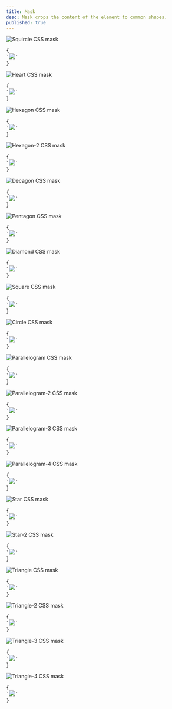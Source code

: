 ```yaml
---
title: Mask
desc: Mask crops the content of the element to common shapes.
published: true
---
```


<script>
  import Component from "@components/Component.svelte"
</script>

<Component title="Squircle">
<img alt="Squircle CSS mask" class="mask mask-squircle w-40 h-40" src="https://api.lorem.space/image/shoes?w=320&h=320" />
<pre slot="html">{
`<img class="mask mask-squircle" src="https://api.lorem.space/image/shoes?w=160&h=160" />`
}</pre>
</Component>

<Component title="Heart">
<img alt="Heart CSS mask" class="mask mask-heart w-40 h-40" src="https://api.lorem.space/image/shoes?w=320&h=320" />
<pre slot="html">{
`<img class="mask mask-heart" src="https://api.lorem.space/image/shoes?w=160&h=160" />`
}</pre>
</Component>

<Component title="Hexagon">
<img alt="Hexagon CSS mask" class="mask mask-hexagon w-40 h-40" src="https://api.lorem.space/image/shoes?w=320&h=320" />
<pre slot="html">{
`<img class="mask mask-hexagon" src="https://api.lorem.space/image/shoes?w=160&h=160" />`
}</pre>
</Component>

<Component title="Hexagon-2">
<img alt="Hexagon-2 CSS mask" class="mask mask-hexagon-2 w-40 h-40" src="https://api.lorem.space/image/shoes?w=320&h=320" />
<pre slot="html">{
`<img class="mask mask-hexagon-2" src="https://api.lorem.space/image/shoes?w=160&h=160" />`
}</pre>
</Component>

<Component title="Decagon">
<img alt="Decagon CSS mask" class="mask mask-decagon w-40 h-40" src="https://api.lorem.space/image/shoes?w=320&h=320" />
<pre slot="html">{
`<img class="mask mask-decagon" src="https://api.lorem.space/image/shoes?w=160&h=160" />`
}</pre>
</Component>

<Component title="Pentagon">
<img alt="Pentagon CSS mask" class="mask mask-pentagon w-40 h-40" src="https://api.lorem.space/image/shoes?w=320&h=320" />
<pre slot="html">{
`<img class="mask mask-pentagon" src="https://api.lorem.space/image/shoes?w=160&h=160" />`
}</pre>
</Component>

<Component title="Diamond">
<img alt="Diamond CSS mask" class="mask mask-diamond w-40 h-40" src="https://api.lorem.space/image/shoes?w=320&h=320" />
<pre slot="html">{
`<img class="mask mask-diamond" src="https://api.lorem.space/image/shoes?w=160&h=160" />`
}</pre>
</Component>

<Component title="Square">
<img alt="Square CSS mask" class="mask mask-square w-40 h-40" src="https://api.lorem.space/image/shoes?w=320&h=320" />
<pre slot="html">{
`<img class="mask mask-square" src="https://api.lorem.space/image/shoes?w=160&h=160" />`
}</pre>
</Component>

<Component title="Circle">
<img alt="Circle CSS mask" class="mask mask-circle w-40 h-40" src="https://api.lorem.space/image/shoes?w=320&h=320" />
<pre slot="html">{
`<img class="mask mask-circle" src="https://api.lorem.space/image/shoes?w=160&h=160" />`
}</pre>
</Component>

<Component title="Parallelogram">
<img alt="Parallelogram CSS mask" class="mask mask-parallelogram w-40 h-40" src="https://api.lorem.space/image/shoes?w=320&h=320" />
<pre slot="html">{
`<img class="mask mask-parallelogram" src="https://api.lorem.space/image/shoes?w=160&h=160" />`
}</pre>
</Component>

<Component title="Parallelogram-2">
<img alt="Parallelogram-2 CSS mask" class="mask mask-parallelogram-2 w-40 h-40" src="https://api.lorem.space/image/shoes?w=320&h=320" />
<pre slot="html">{
`<img class="mask mask-parallelogram-2" src="https://api.lorem.space/image/shoes?w=160&h=160" />`
}</pre>
</Component>

<Component title="Parallelogram-3">
<img alt="Parallelogram-3 CSS mask" class="mask mask-parallelogram-3 w-40 h-40" src="https://api.lorem.space/image/shoes?w=320&h=320" />
<pre slot="html">{
`<img class="mask mask-parallelogram-3" src="https://api.lorem.space/image/shoes?w=160&h=160" />`
}</pre>
</Component>

<Component title="Parallelogram-4">
<img alt="Parallelogram-4 CSS mask" class="mask mask-parallelogram-4 w-40 h-40" src="https://api.lorem.space/image/shoes?w=320&h=320" />
<pre slot="html">{
`<img class="mask mask-parallelogram-4" src="https://api.lorem.space/image/shoes?w=160&h=160" />`
}</pre>
</Component>

<Component title="Star">
<img alt="Star CSS mask" class="mask mask-star w-40 h-40" src="https://api.lorem.space/image/shoes?w=320&h=320" />
<pre slot="html">{
`<img class="mask mask-star" src="https://api.lorem.space/image/shoes?w=160&h=160" />`
}</pre>
</Component>

<Component title="Star-2">
<img alt="Star-2 CSS mask" class="mask mask-star-2 w-40 h-40" src="https://api.lorem.space/image/shoes?w=320&h=320" />
<pre slot="html">{
`<img class="mask mask-star-2" src="https://api.lorem.space/image/shoes?w=160&h=160" />`
}</pre>
</Component>

<Component title="Triangle">
<img alt="Triangle CSS mask" class="mask mask-triangle w-40 h-40" src="https://api.lorem.space/image/shoes?w=320&h=320" />
<pre slot="html">{
`<img class="mask mask-triangle" src="https://api.lorem.space/image/shoes?w=160&h=160" />`
}</pre>
</Component>

<Component title="Triangle-2">
<img alt="Triangle-2 CSS mask" class="mask mask-triangle-2 w-40 h-40" src="https://api.lorem.space/image/shoes?w=320&h=320" />
<pre slot="html">{
`<img class="mask mask-triangle-2" src="https://api.lorem.space/image/shoes?w=160&h=160" />`
}</pre>
</Component>

<Component title="Triangle-3">
<img alt="Triangle-3 CSS mask" class="mask mask-triangle-3 w-40 h-40" src="https://api.lorem.space/image/shoes?w=320&h=320" />
<pre slot="html">{
`<img class="mask mask-triangle-3" src="https://api.lorem.space/image/shoes?w=160&h=160" />`
}</pre>
</Component>

<Component title="Triangle-4">
<img alt="Triangle-4 CSS mask" class="mask mask-triangle-4 w-40 h-40" src="https://api.lorem.space/image/shoes?w=320&h=320" />
<pre slot="html">{
`<img class="mask mask-triangle-4" src="https://api.lorem.space/image/shoes?w=160&h=160" />`
}</pre>
</Component>
